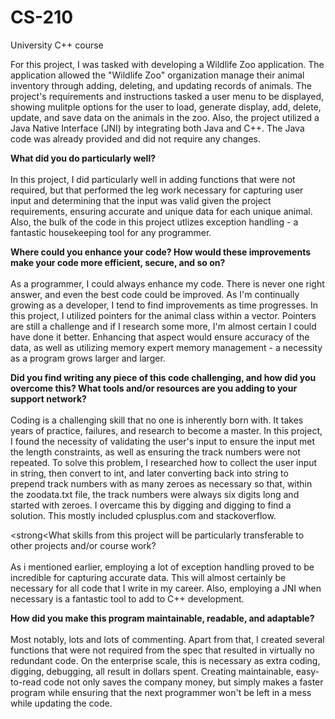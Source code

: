 # CS-210
University C++ course


For this project, I was tasked with developing a Wildlife Zoo application. The application allowed the "Wildlife Zoo" organization manage their animal inventory 
through adding, deleting, and updating records of animals. The project's requirements and instructions tasked a user menu to be displayed, showing mulitple options 
for the user to load, generate display, add, delete, update, and save data on the animals in the zoo. Also, the project utilized a Java Native Interface (JNI) by 
integrating both Java and C++. The Java code was already provided and did not require any changes.

<strong>What did you do particularly well?</strong> <br><br> 
In this project, I did particularly well in adding functions that were not required, but that performed the leg work necessary for capturing user input and 
determining that the input was valid given the project requirements, ensuring accurate and unique data for each unique animal. Also, the bulk of the code in this 
project utlizes exception handling - a fantastic housekeeping tool for any programmer.

<strong>Where could you enhance your code? How would these improvements make your code more efficient, secure, and so on?</strong><br><br>
As a programmer, I could always enhance my code. There is never one right answer, and even the best code could be improved. As I'm continually growing as a 
developer, I tend to find improvements as time progresses. In this project, I utilized pointers for the animal class within a vector. Pointers are still a challenge
and if I research some more, I'm almost certain I could have done it better. Enhancing that aspect would ensure accuracy of the data, as well as utilizing memory
expert memory management - a necessity as a program grows larger and larger.

<strong>Did you find writing any piece of this code challenging, and how did you overcome this? What tools and/or resources are you adding to your support network?</strong><br><br>
Coding is a challenging skill that no one is inherently born with. It takes years of practice, failures, and research to become a master. In this project, I found
the necessity of validating the user's input to ensure the input met the length constraints, as well as ensuring the track numbers were not repeated. To solve this
problem, I researched how to collect the user input in string, then convert to int, and later converting back into string to prepend track numbers with as many 
zeroes as necessary so that, within the zoodata.txt file, the track numbers were always six digits long and started with zeroes. I overcame this by digging and
digging to find a solution. This mostly included cplusplus.com and stackoverflow.

<strong<What skills from this project will be particularly transferable to other projects and/or course work?</strong><br><br>
As i mentioned earlier, employing a lot of exception handling proved to be incredible for capturing accurate data. This will almost certainly be necessary for all
code that I write in my career. Also, employing a JNI when necessary is a fantastic tool to add to C++ development.

<strong>How did you make this program maintainable, readable, and adaptable?</strong><br><br>
Most notably, lots and lots of commenting. Apart from that, I created several functions that were not required from the spec that resulted in virtually no redundant
code. On the enterprise scale, this is necessary as extra coding, digging, debugging, all result in dollars spent. Creating maintainable, easy-to-read code not only
saves the company money, but simply makes a faster program while ensuring that the next programmer won't be left in a mess while updating the code.
